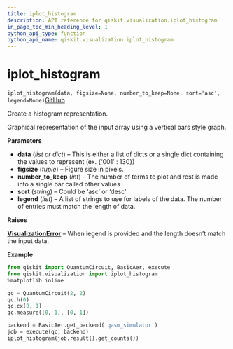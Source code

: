 ```yaml
---
title: iplot_histogram
description: API reference for qiskit.visualization.iplot_histogram
in_page_toc_min_heading_level: 1
python_api_type: function
python_api_name: qiskit.visualization.iplot_histogram
---
```


# iplot\_histogram

<span id="qiskit.visualization.iplot_histogram" />

`iplot_histogram(data, figsize=None, number_to_keep=None, sort='asc', legend=None)`[GitHub](https://github.com/qiskit/qiskit/tree/stable/0.14/qiskit/visualization/interactive/iplot_histogram.py "view source code")

Create a histogram representation.

Graphical representation of the input array using a vertical bars style graph.

**Parameters**

*   **data** (*list or dict*) – This is either a list of dicts or a single dict containing the values to represent (ex. \{‘001’ : 130})
*   **figsize** (*tuple*) – Figure size in pixels.
*   **number\_to\_keep** (*int*) – The number of terms to plot and rest is made into a single bar called other values
*   **sort** (*string*) – Could be ‘asc’ or ‘desc’
*   **legend** (*list*) – A list of strings to use for labels of the data. The number of entries must match the length of data.

**Raises**

[**VisualizationError**](qiskit.visualization.VisualizationError "qiskit.visualization.VisualizationError") – When legend is provided and the length doesn’t match the input data.

**Example**

```python
from qiskit import QuantumCircuit, BasicAer, execute
from qiskit.visualization import iplot_histogram
%matplotlib inline

qc = QuantumCircuit(2, 2)
qc.h(0)
qc.cx(0, 1)
qc.measure([0, 1], [0, 1])

backend = BasicAer.get_backend('qasm_simulator')
job = execute(qc, backend)
iplot_histogram(job.result().get_counts())
```

